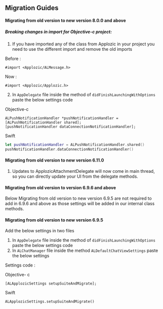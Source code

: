 ## Migration Guides

#### Migrating from old version to new version 8.0.0 and above

##### Breaking changes in import for Objective-c project:

1. If you have imported any of the class from Applozic in your project you need to use the different import and remove the old imports

Before :
 
```
#import <Applozic/ALMessage.h>
```
Now : 

```
#import <Applozic/Applozic.h>
```
2. In `AppDelegate` file inside the method of  `didFinishLaunchingWithOptions`  paste the below settings code 

Objective-c
```objc
ALPushNotificationHandler *pushNotificationHandler = [ALPushNotificationHandler shared];
[pushNotificationHandler dataConnectionNotificationHandler];
```
Swift
```swift
let pushNotificationHandler = ALPushNotificationHandler.shared()
pushNotificationHandler.dataConnectionNotificationHandler()
```

#### Migrating from old version to new version 6.11.0

1) Updates to ApplozicAttachmentDelegate will now come in main thread, so you can directly update your UI from the delegate methods.

#### Migrating from old version to version 6.9.6 and above

Below Migrating from old version to new version 6.9.5 are not required to add in 6.9.6 and above as those settings will be added in our internal class methods.

#### Migrating from old version to new version 6.9.5

Add the below settings in two files

1) In `AppDelegate` file inside the method of  `didFinishLaunchingWithOptions`  paste the below settings code
2) In `ALChatManager`  file  inside the  method   `ALDefaultChatViewSettings`  paste the below settings

Settings code :

Objective- c
```
[ALApplozicSettings setupSuiteAndMigrate];
```
Swift
```
ALApplozicSettings.setupSuiteAndMigrate()
```